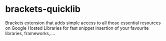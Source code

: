 # brackets-quicklib
Brackets extension that adds simple access to all those essential resources on Google Hosted Libraries for fast snippet insertion of your favourite libraries, frameworks,....
